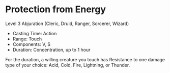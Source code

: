 # Protection from Energy
Level 3 Abjuration (Cleric, Druid, Ranger, Sorcerer, Wizard)

- Casting Time: Action
- Range: Touch
- Components: V, S
- Duration: Concentration, up to 1 hour

For the duration, a willing creature you touch has Resistance to one damage type of your choice: Acid, Cold, Fire, Lightning, or Thunder.
